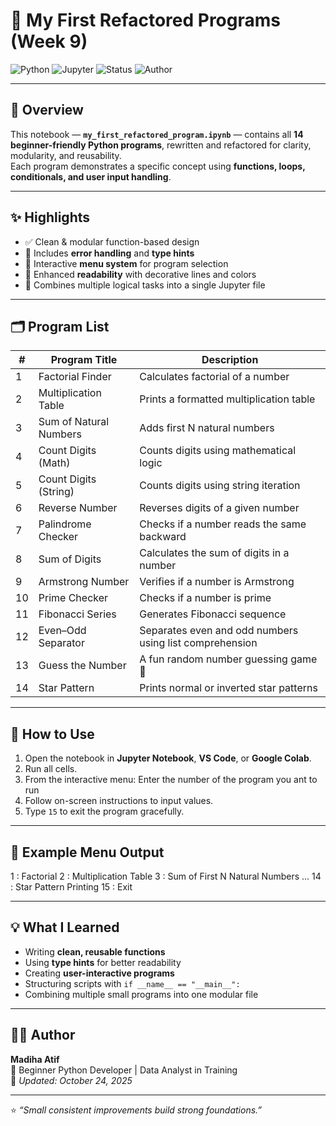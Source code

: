 # 🧠 My First Refactored Programs (Week 9)

![Python](https://img.shields.io/badge/Python-3.10+-blue?logo=python)
![Jupyter](https://img.shields.io/badge/Notebook-Refactored-success?logo=jupyter)
![Status](https://img.shields.io/badge/Status-Completed-brightgreen)
![Author](https://img.shields.io/badge/Author-Madiha%20Atif-purple)

---

## 📖 Overview
This notebook — **`my_first_refactored_program.ipynb`** — contains all **14 beginner-friendly Python programs**, rewritten and refactored for clarity, modularity, and reusability.  
Each program demonstrates a specific concept using **functions, loops, conditionals, and user input handling**.

---

## ✨ Highlights

- ✅ Clean & modular function-based design  
- 🧩 Includes **error handling** and **type hints**  
- 📘 Interactive **menu system** for program selection  
- 🌈 Enhanced **readability** with decorative lines and colors  
- 🔄 Combines multiple logical tasks into a single Jupyter file  

---

## 🗂️ Program List

| # | Program Title | Description |
|---|----------------|-------------|
| 1 | Factorial Finder | Calculates factorial of a number |
| 2 | Multiplication Table | Prints a formatted multiplication table |
| 3 | Sum of Natural Numbers | Adds first N natural numbers |
| 4 | Count Digits (Math) | Counts digits using mathematical logic |
| 5 | Count Digits (String) | Counts digits using string iteration |
| 6 | Reverse Number | Reverses digits of a given number |
| 7 | Palindrome Checker | Checks if a number reads the same backward |
| 8 | Sum of Digits | Calculates the sum of digits in a number |
| 9 | Armstrong Number | Verifies if a number is Armstrong |
| 10 | Prime Checker | Checks if a number is prime |
| 11 | Fibonacci Series | Generates Fibonacci sequence |
| 12 | Even–Odd Separator | Separates even and odd numbers using list comprehension |
| 13 | Guess the Number | A fun random number guessing game 🎯 |
| 14 | Star Pattern | Prints normal or inverted star patterns |

---

## 🚀 How to Use

1. Open the notebook in **Jupyter Notebook**, **VS Code**, or **Google Colab**.
2. Run all cells.
3. From the interactive menu:
    Enter the number of the program you ant to run
4. Follow on-screen instructions to input values.
5. Type `15` to exit the program gracefully.

---

## 🧩 Example Menu Output

1 : Factorial
2 : Multiplication Table
3 : Sum of First N Natural Numbers
...
14 : Star Pattern Printing
15 : Exit

---

## 💡 What I Learned
- Writing **clean, reusable functions**
- Using **type hints** for better readability
- Creating **user-interactive programs**
- Structuring scripts with `if __name__ == "__main__":`
- Combining multiple small programs into one modular file

---

## 🧑‍💻 Author
**Madiha Atif**  
💬 Beginner Python Developer | Data Analyst in Training  
📅 *Updated: October 24, 2025*  

---

⭐ *“Small consistent improvements build strong foundations.”*
   
